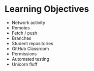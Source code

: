 # Learning Objectives
* Network activity
* Remotes
* Fetch / push
* Branches
* Student repositories
* GitHub Classroom
* Permissions
* Automated testing
* Unicorn fluff
